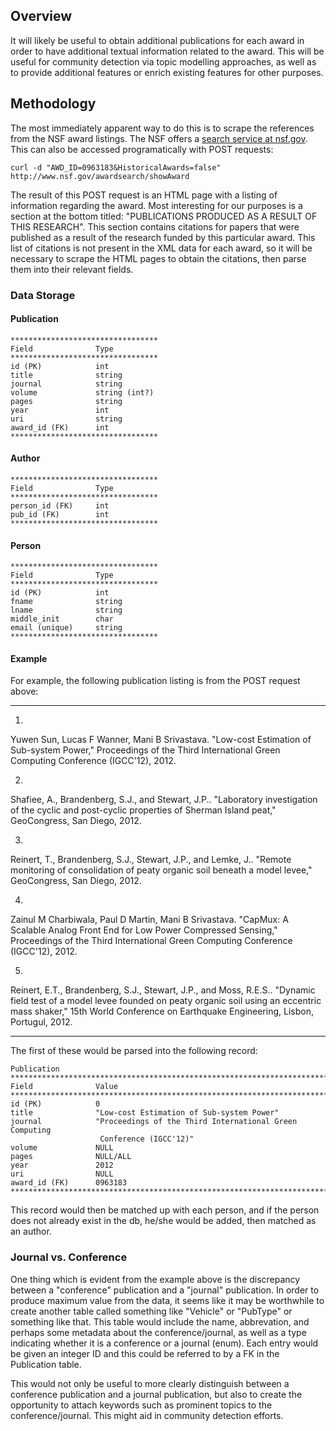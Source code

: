 ## Overview

It will likely be useful to obtain additional publications for each award in
order to have additional textual information related to the award. This will be
useful for community detection via topic modelling approaches, as well as to
provide additional features or enrich existing features for other purposes.

## Methodology

The most immediately apparent way to do this is to scrape the references from
the NSF award listings. The NSF offers a [search service at
nsf.gov](http://www.nsf.gov/awardsearch/). This can also be accessed
programatically with POST requests:

    curl -d "AWD_ID=0963183&HistoricalAwards=false" http://www.nsf.gov/awardsearch/showAward

The result of this POST request is an HTML page with a listing of information
regarding the award. Most interesting for our purposes is a section at the
bottom titled: "PUBLICATIONS PRODUCED AS A RESULT OF THIS RESEARCH". This
section contains citations for papers that were published as a result of the
research funded by this particular award. This list of citations is not present
in the XML data for each award, so it will be necessary to scrape the HTML pages
to obtain the citations, then parse them into their relevant fields.

### Data Storage

#### Publication

    *********************************
    Field              Type
    *********************************
    id (PK)            int
    title              string
    journal            string
    volume             string (int?)
    pages              string
    year               int
    uri                string
    award_id (FK)      int
    *********************************

#### Author

    *********************************
    Field              Type
    *********************************
    person_id (FK)     int
    pub_id (FK)        int
    *********************************

#### Person

    *********************************
    Field              Type
    *********************************
    id (PK)            int
    fname              string
    lname              string
    middle_init        char
    email (unique)     string
    *********************************

#### Example

For example, the following publication listing is from the POST request above:

---

1. 
Yuwen Sun, Lucas F Wanner, Mani B Srivastava.
"Low-cost Estimation of Sub-system Power,"
Proceedings of the Third International Green Computing Conference (IGCC'12), 2012.

2. 
Shafiee, A., Brandenberg, S.J., and Stewart, J.P..
"Laboratory investigation of the cyclic and post-cyclic properties of Sherman Island peat,"
GeoCongress, San Diego, 2012.

3. 
Reinert, T., Brandenberg, S.J., Stewart, J.P., and Lemke, J..
"Remote monitoring of consolidation of peaty organic soil beneath a model levee,"
GeoCongress, San Diego, 2012.

4. 
Zainul M Charbiwala, Paul D Martin, Mani B Srivastava.
"CapMux: A Scalable Analog Front End for Low Power Compressed Sensing,"
Proceedings of the Third International Green Computing Conference (IGCC'12), 2012.

5. 
Reinert, E.T., Brandenberg, S.J., Stewart, J.P., and Moss, R.E.S..
"Dynamic field test of a model levee founded on peaty organic soil using an eccentric mass shaker,"
15th World Conference on Earthquake Engineering, Lisbon, Portugul, 2012.

---

The first of these would be parsed into the following record:

    Publication
    ***************************************************************************
    Field              Value
    ***************************************************************************
    id (PK)            0
    title              "Low-cost Estimation of Sub-system Power"
    journal            "Proceedings of the Third International Green Computing
                        Conference (IGCC'12)"
    volume             NULL
    pages              NULL/ALL
    year               2012
    uri                NULL
    award_id (FK)      0963183
    ***************************************************************************

This record would then be matched up with each person, and if the person does
not already exist in the db, he/she would be added, then matched as an author.

### Journal vs. Conference

One thing which is evident from the example above is the discrepancy between a
"conference" publication and a "journal" publication. In order to produce
maximum value from the data, it seems like it may be worthwhile to create
another table called something like "Vehicle" or "PubType" or something like
that. This table would include the name, abbrevation, and perhaps some metadata
about the conference/journal, as well as a type indicating whether it is a
conference or a journal (enum). Each entry would be given an integer ID and this
could be referred to by a FK in the Publication table.

This would not only be useful to more clearly distinguish between a conference
publication and a journal publication, but also to create the opportunity to
attach keywords such as prominent topics to the conference/journal. This might
aid in community detection efforts.

